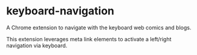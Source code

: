keyboard-navigation
===================

A Chrome extension to navigate with the keyboard web comics and blogs.

This extension leverages meta link elements to activate a left/right navigation via keyboard.
